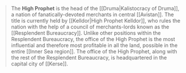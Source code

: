 > The **High Prophet** is the head of the [[Druma|Kalistocracy of Druma]], a nation of fanatically-devoted merchants in central [[Avistan]]. The title is currently held by [[Kelldor|High Prophet Kelldor]], who rules the nation with the help of a council of merchants-lords known as the [[Resplendent Bureaucracy]]. Unlike other positions within the Resplendent Bureaucracy, the office of the High Prophet is the most influential and therefore most profitable in all the land, possible in the entire [[Inner Sea region]]. The office of the High Prophet, along with the rest of the Resplendent Bureaucracy, is headquartered in the capital city of [[Kerse]].








